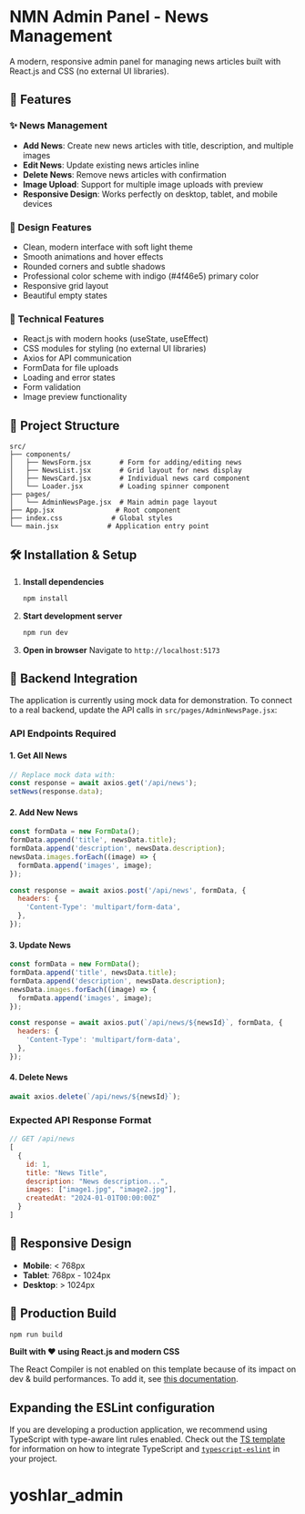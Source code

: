 # NMN Admin Panel - News Management

A modern, responsive admin panel for managing news articles built with React.js and CSS (no external UI libraries).

## 🚀 Features

### ✨ News Management
- **Add News**: Create new news articles with title, description, and multiple images
- **Edit News**: Update existing news articles inline
- **Delete News**: Remove news articles with confirmation
- **Image Upload**: Support for multiple image uploads with preview
- **Responsive Design**: Works perfectly on desktop, tablet, and mobile devices

### 🎨 Design Features
- Clean, modern interface with soft light theme
- Smooth animations and hover effects
- Rounded corners and subtle shadows
- Professional color scheme with indigo (#4f46e5) primary color
- Responsive grid layout
- Beautiful empty states

### 🔧 Technical Features
- React.js with modern hooks (useState, useEffect)
- CSS modules for styling (no external UI libraries)
- Axios for API communication
- FormData for file uploads
- Loading and error states
- Form validation
- Image preview functionality

## 📁 Project Structure

```
src/
├── components/
│   ├── NewsForm.jsx       # Form for adding/editing news
│   ├── NewsList.jsx       # Grid layout for news display
│   ├── NewsCard.jsx       # Individual news card component
│   └── Loader.jsx         # Loading spinner component
├── pages/
│   └── AdminNewsPage.jsx  # Main admin page layout
├── App.jsx               # Root component
├── index.css            # Global styles
└── main.jsx            # Application entry point
```

## 🛠 Installation & Setup

1. **Install dependencies**
   ```bash
   npm install
   ```

2. **Start development server**
   ```bash
   npm run dev
   ```

3. **Open in browser**
   Navigate to `http://localhost:5173`

## 🔗 Backend Integration

The application is currently using mock data for demonstration. To connect to a real backend, update the API calls in `src/pages/AdminNewsPage.jsx`:

### API Endpoints Required

#### 1. Get All News
```javascript
// Replace mock data with:
const response = await axios.get('/api/news');
setNews(response.data);
```

#### 2. Add New News
```javascript
const formData = new FormData();
formData.append('title', newsData.title);
formData.append('description', newsData.description);
newsData.images.forEach((image) => {
  formData.append('images', image);
});

const response = await axios.post('/api/news', formData, {
  headers: {
    'Content-Type': 'multipart/form-data',
  },
});
```

#### 3. Update News
```javascript
const formData = new FormData();
formData.append('title', newsData.title);
formData.append('description', newsData.description);
newsData.images.forEach((image) => {
  formData.append('images', image);
});

const response = await axios.put(`/api/news/${newsId}`, formData, {
  headers: {
    'Content-Type': 'multipart/form-data',
  },
});
```

#### 4. Delete News
```javascript
await axios.delete(`/api/news/${newsId}`);
```

### Expected API Response Format

```javascript
// GET /api/news
[
  {
    id: 1,
    title: "News Title",
    description: "News description...",
    images: ["image1.jpg", "image2.jpg"],
    createdAt: "2024-01-01T00:00:00Z"
  }
]
```

## 📱 Responsive Design
- **Mobile**: < 768px
- **Tablet**: 768px - 1024px  
- **Desktop**: > 1024px

## 🚀 Production Build

```bash
npm run build
```

**Built with ❤️ using React.js and modern CSS**

The React Compiler is not enabled on this template because of its impact on dev & build performances. To add it, see [this documentation](https://react.dev/learn/react-compiler/installation).

## Expanding the ESLint configuration

If you are developing a production application, we recommend using TypeScript with type-aware lint rules enabled. Check out the [TS template](https://github.com/vitejs/vite/tree/main/packages/create-vite/template-react-ts) for information on how to integrate TypeScript and [`typescript-eslint`](https://typescript-eslint.io) in your project.
# yoshlar_admin

